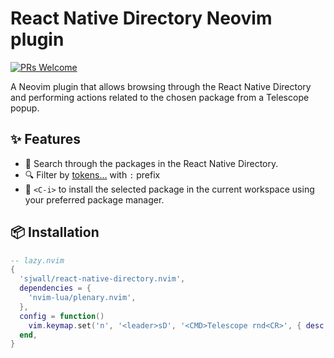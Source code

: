 # React Native Directory Neovim plugin

[![PRs Welcome](https://img.shields.io/badge/PRs-welcome-brightgreen.svg?style=flat)][pr]

A Neovim plugin that allows browsing through the React Native Directory and performing actions related to the chosen package from a Telescope popup.

## ✨ Features

- 🔭 Search through the packages in the React Native Directory.
- 🔍 Filter by [tokens...](./lua/react-native-directory/tokens.lua) with `:` prefix
- 🚀 `<C-i>` to install the selected package in the current workspace using your preferred package manager.

## 📦 Installation

```lua
-- lazy.nvim
{
  'sjwall/react-native-directory.nvim',
  dependencies = {
    'nvim-lua/plenary.nvim',
  },
  config = function()
    vim.keymap.set('n', '<leader>sD', '<CMD>Telescope rnd<CR>', { desc = '[S]earch React Native [D]irectory' })
  end,
}
```

[pr]: http://makeapullrequest.com
